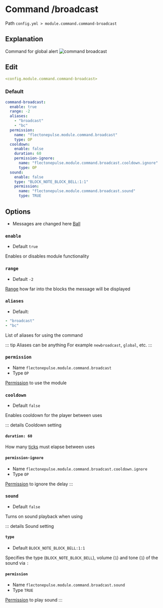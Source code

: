 # Command /broadcast
Path `config.yml > module.command.command-broadcast`

## Explanation
Command for global alert
![command broadcast](/commandbroadcast.png)

## Edit
```yaml
<config.module.command.command-broadcast>
```

### Default
```yaml
command-broadcast:
  enable: true
  range: -2
  aliases:
    - "broadcast"
    - "bc"
  permission:
    name: "flectonepulse.module.command.broadcast"
    type: OP
  cooldown:
    enable: false
    duration: 60
    permission-ignore:
      name: "flectonepulse.module.command.broadcast.cooldown.ignore"
      type: OP
  sound:
    enable: false
    type: "BLOCK_NOTE_BLOCK_BELL:1:1"
    permission:
      name: "flectonepulse.module.command.broadcast.sound"
      type: TRUE
```

## Options

- Messages are changed here [Ball](/en/messages/ru_ru/module/command/command-ball/)

### `enable`
- Default `true`

Enables or disables module functionality

### `range`
- Default `-2`

[Range](#range-types) how far into the blocks the message will be displayed

### `aliases`
- Default:
```yaml
- "broadcast"
- "bc"
```

List of aliases for using the command

::: tip Aliases can be anything
For example `newbroadcast`, `global`, etc.
:::

### `permission`
- Name `flectonepulse.module.command.broadcast`
- Type `OP`

[Permission](/en/config/module/#explanation) to use the module

### `cooldown`
- Default `false`

Enables cooldown for the player between uses

::: details Cooldown setting
#### `duration: 60`

How many [ticks](https://minecraft.wiki/w/Tick) must elapse between uses

#### `permission-ignore`
- Name `flectonepulse.module.command.broadcast.cooldown.ignore`
- Type `OP`

[Permission](/en/config/module/#explanation) to ignore the delay
:::

### `sound`
- Default `false`

Turns on sound playback when using

::: details Sound setting
#### `type`
- Default `BLOCK_NOTE_BLOCK_BELL:1:1`

Specifies the type (`BLOCK_NOTE_BLOCK_BELL`), volume (`1`) and tone (`1`) of the sound via `:`

#### `permission`
- Name `flectonepulse.module.command.broadcast.sound`
- Type `TRUE`

[Permission](/en/config/module/#explanation) to play sound
:::

<!--@include: @/en/parts/range.md-->